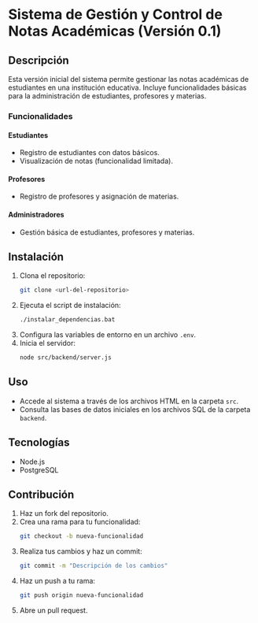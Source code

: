 # Sistema de Gestión y Control de Notas Académicas (Versión 0.1)

## Descripción
Esta versión inicial del sistema permite gestionar las notas académicas de estudiantes en una institución educativa. Incluye funcionalidades básicas para la administración de estudiantes, profesores y materias.

### Funcionalidades

#### **Estudiantes**
- Registro de estudiantes con datos básicos.
- Visualización de notas (funcionalidad limitada).

#### **Profesores**
- Registro de profesores y asignación de materias.

#### **Administradores**
- Gestión básica de estudiantes, profesores y materias.

## Instalación
1. Clona el repositorio:
   ```bash
   git clone <url-del-repositorio>
   ```
2. Ejecuta el script de instalación:
   ```bash
   ./instalar_dependencias.bat
   ```
3. Configura las variables de entorno en un archivo `.env`.
4. Inicia el servidor:
   ```bash
   node src/backend/server.js
   ```

## Uso
- Accede al sistema a través de los archivos HTML en la carpeta `src`.
- Consulta las bases de datos iniciales en los archivos SQL de la carpeta `backend`.

## Tecnologías
- Node.js
- PostgreSQL

## Contribución
1. Haz un fork del repositorio.
2. Crea una rama para tu funcionalidad:
   ```bash
   git checkout -b nueva-funcionalidad
   ```
3. Realiza tus cambios y haz un commit:
   ```bash
   git commit -m "Descripción de los cambios"
   ```
4. Haz un push a tu rama:
   ```bash
   git push origin nueva-funcionalidad
   ```
5. Abre un pull request.